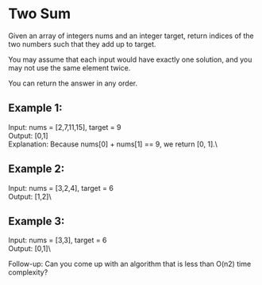 # Two Sum

Given an array of integers nums and an integer target, return indices of the two numbers such that they add up to target.

You may assume that each input would have exactly one solution, and you may not use the same element twice.

You can return the answer in any order.

## Example 1:

Input: nums = [2,7,11,15], target = 9\
Output: [0,1]\
Explanation: Because nums[0] + nums[1] == 9, we return [0, 1].\

## Example 2:

Input: nums = [3,2,4], target = 6\
Output: [1,2]\

## Example 3:

Input: nums = [3,3], target = 6\
Output: [0,1]\
 
Follow-up: Can you come up with an algorithm that is less than O(n2) time complexity?
